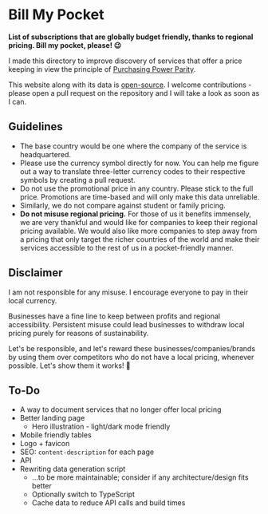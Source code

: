 # Bill My Pocket

__List of subscriptions that are globally budget friendly, thanks to regional pricing. Bill my pocket, please! 😉__

I made this directory to improve discovery of services that offer a price keeping in view the principle of [Purchasing Power Parity](https://en.wikipedia.org/wiki/Purchasing_power_parity).

This website along with its data is [open-source](https://github.com/hirusi/bill-my-pocket). I welcome contributions - please open a pull request on the repository and I will take a look as soon as I can.

## Guidelines

* The base country would be one where the company of the service is headquartered.
* Please use the currency symbol directly for now. You can help me figure out a way to translate three-letter currency codes to their respective symbols by creating a pull request.
* Do not use the promotional price in any country. Please stick to the full price. Promotions are time-based and will only make this data unreliable.
* Similarly, we do not compare against student or family pricing.
* __Do not misuse regional pricing.__ For those of us it benefits immensely, we are very thankful and would like for companies to keep their regional pricing available. We would also like more companies to step away from a pricing that only target the richer countries of the world and make their services accessible to the rest of us in a pocket-friendly manner.


## Disclaimer

I am not responsible for any misuse. I encourage everyone to pay in their local currency.

Businesses have a fine line to keep between profits and regional accessibility. Persistent misuse could lead businesses to withdraw local pricing purely for reasons of sustainability.

Let's be responsible, and let's reward these businesses/companies/brands by using them over competitors who do not have a local pricing, whenever possible. Let's show them it works! 🙂

## To-Do

* A way to document services that no longer offer local pricing
* Better landing page
  * Hero illustration - light/dark mode friendly
* Mobile friendly tables
* Logo + favicon
* SEO: `content-description` for each page
* API
* Rewriting data generation script
  * ...to be more maintainable; consider if any architecture/design fits better
  * Optionally switch to TypeScript
  * Cache data to reduce API calls and build times
